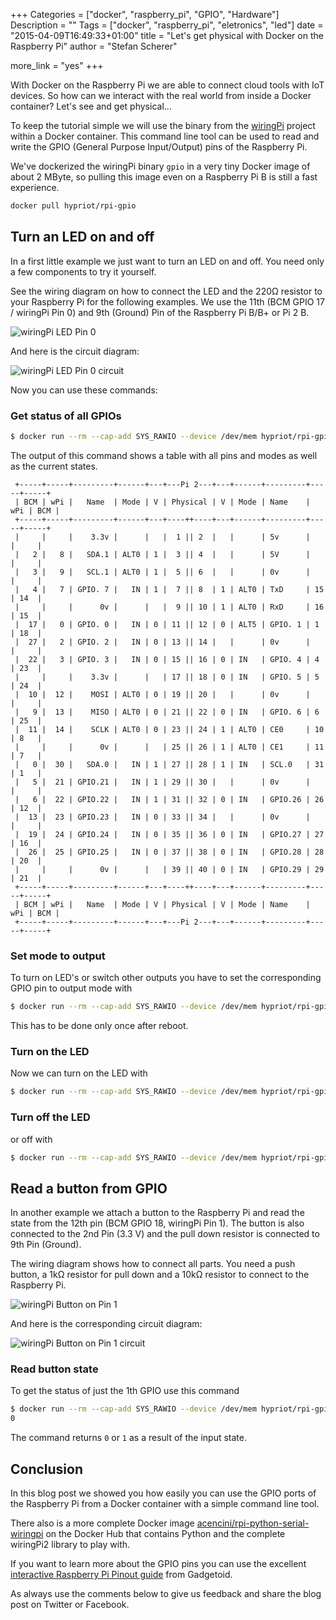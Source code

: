 +++
Categories = ["docker", "raspberry_pi", "GPIO", "Hardware"]
Description = ""
Tags = ["docker", "raspberry_pi", "eletronics", "led"]
date = "2015-04-09T16:49:33+01:00"
title = "Let's get physical with Docker on the Raspberry Pi"
author = "Stefan Scherer"

more_link = "yes"
+++

With Docker on the Raspberry Pi we are able to connect cloud tools with IoT devices. So how can we interact with the real world from inside a Docker container? Let's see and get physical...

<!--more-->

To keep the tutorial simple we will use the binary from the [wiringPi](http://wiringpi.com) project within a Docker container. This command line tool can be used to read and write the GPIO (General Purpose Input/Output) pins of the Raspberry Pi.

We've dockerized the wiringPi binary `gpio` in a very tiny Docker image of about 2 MByte, so pulling this image even on a Raspberry Pi B is still a fast experience.

```bash
docker pull hypriot/rpi-gpio
```

## Turn an LED on and off

In a first little example we just want to turn an LED on and off. You need only a few components to try it yourself.

See the wiring diagram on how to connect the LED and the 220Ω resistor to your Raspberry Pi for the following examples. We use the 11th (BCM GPIO 17 / wiringPi Pin 0) and 9th (Ground) Pin of the Raspberry Pi B/B+ or Pi 2 B.

![wiringPi LED Pin 0](/images/gpio/wiringPi-LED-Pin0_Steckplatine.svg)

And here is the circuit diagram:

![wiringPi LED Pin 0 circuit](/images/gpio/wiringPi-LED-Pin0_Schaltplan.svg)

Now you can use these commands:

### Get status of all GPIOs

```bash
$ docker run --rm --cap-add SYS_RAWIO --device /dev/mem hypriot/rpi-gpio readall
```

The output of this command shows a table with all pins and modes as well as the current states.

```
 +-----+-----+---------+------+---+---Pi 2---+---+------+---------+-----+-----+
 | BCM | wPi |   Name  | Mode | V | Physical | V | Mode | Name    | wPi | BCM |
 +-----+-----+---------+------+---+----++----+---+------+---------+-----+-----+
 |     |     |    3.3v |      |   |  1 || 2  |   |      | 5v      |     |     |
 |   2 |   8 |   SDA.1 | ALT0 | 1 |  3 || 4  |   |      | 5V      |     |     |
 |   3 |   9 |   SCL.1 | ALT0 | 1 |  5 || 6  |   |      | 0v      |     |     |
 |   4 |   7 | GPIO. 7 |   IN | 1 |  7 || 8  | 1 | ALT0 | TxD     | 15  | 14  |
 |     |     |      0v |      |   |  9 || 10 | 1 | ALT0 | RxD     | 16  | 15  |
 |  17 |   0 | GPIO. 0 |   IN | 0 | 11 || 12 | 0 | ALT5 | GPIO. 1 | 1   | 18  |
 |  27 |   2 | GPIO. 2 |   IN | 0 | 13 || 14 |   |      | 0v      |     |     |
 |  22 |   3 | GPIO. 3 |   IN | 0 | 15 || 16 | 0 | IN   | GPIO. 4 | 4   | 23  |
 |     |     |    3.3v |      |   | 17 || 18 | 0 | IN   | GPIO. 5 | 5   | 24  |
 |  10 |  12 |    MOSI | ALT0 | 0 | 19 || 20 |   |      | 0v      |     |     |
 |   9 |  13 |    MISO | ALT0 | 0 | 21 || 22 | 0 | IN   | GPIO. 6 | 6   | 25  |
 |  11 |  14 |    SCLK | ALT0 | 0 | 23 || 24 | 1 | ALT0 | CE0     | 10  | 8   |
 |     |     |      0v |      |   | 25 || 26 | 1 | ALT0 | CE1     | 11  | 7   |
 |   0 |  30 |   SDA.0 |   IN | 1 | 27 || 28 | 1 | IN   | SCL.0   | 31  | 1   |
 |   5 |  21 | GPIO.21 |   IN | 1 | 29 || 30 |   |      | 0v      |     |     |
 |   6 |  22 | GPIO.22 |   IN | 1 | 31 || 32 | 0 | IN   | GPIO.26 | 26  | 12  |
 |  13 |  23 | GPIO.23 |   IN | 0 | 33 || 34 |   |      | 0v      |     |     |
 |  19 |  24 | GPIO.24 |   IN | 0 | 35 || 36 | 0 | IN   | GPIO.27 | 27  | 16  |
 |  26 |  25 | GPIO.25 |   IN | 0 | 37 || 38 | 0 | IN   | GPIO.28 | 28  | 20  |
 |     |     |      0v |      |   | 39 || 40 | 0 | IN   | GPIO.29 | 29  | 21  |
 +-----+-----+---------+------+---+----++----+---+------+---------+-----+-----+
 | BCM | wPi |   Name  | Mode | V | Physical | V | Mode | Name    | wPi | BCM |
 +-----+-----+---------+------+---+---Pi 2---+---+------+---------+-----+-----+
```


### Set mode to output

To turn on LED's or switch other outputs you have to set the corresponding GPIO pin to output mode with

```bash
$ docker run --rm --cap-add SYS_RAWIO --device /dev/mem hypriot/rpi-gpio mode 0 out
```

This has to be done only once after reboot.

### Turn on the LED

Now we can turn on the LED with

```bash
$ docker run --rm --cap-add SYS_RAWIO --device /dev/mem hypriot/rpi-gpio write 0 on
```

### Turn off the LED

or off with
```bash
$ docker run --rm --cap-add SYS_RAWIO --device /dev/mem hypriot/rpi-gpio write 0 off
```

## Read a button from GPIO

In another example we attach a button to the Raspberry Pi and read the state from the 12th pin (BCM GPIO 18, wiringPi Pin 1).
The button is also connected to the 2nd Pin (3.3 V) and the pull down resistor is connected to 9th Pin (Ground).

The wiring diagram shows how to connect all parts. You need a push button, a 1kΩ resistor for pull down and a 10kΩ resistor to connect to the Raspberry Pi.

![wiringPi Button on Pin 1](/images/gpio/wiringPi-Button-Pin1_Steckplatine.svg)

And here is the corresponding circuit diagram:

![wiringPi Button on Pin 1 circuit](/images/gpio/wiringPi-Button-Pin1_Schaltplan.svg)

### Read button state

To get the status of just the 1th GPIO use this command

```bash
$ docker run --rm --cap-add SYS_RAWIO --device /dev/mem hypriot/rpi-gpio read 1
0
```

The command returns `0` or `1` as a result of the input state.

## Conclusion

In this blog post we showed you how easily you can use the GPIO ports of the Raspberry Pi from a Docker container with a simple command line tool.

There also is a more complete Docker image [acencini/rpi-python-serial-wiringpi](https://registry.hub.docker.com/u/acencini/rpi-python-serial-wiringpi/) on the Docker Hub that contains Python and the complete wiringPi2 library to play with.

If you want to learn more about the GPIO pins you can use the excellent [interactive Raspberry Pi Pinout guide](http://pi.gadgetoid.com/pinout) from Gadgetoid.

As always use the comments below to give us feedback and share the blog post on Twitter or Facebook.
